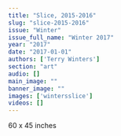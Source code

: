 ```yaml
---
title: "Slice, 2015-2016"
slug: "slice-2015-2016"
issue: "Winter"
issue_full_name: "Winter 2017"
year: "2017"
date: "2017-01-01"
authors: ['Terry Winters']
section: "art"
audio: []
main_image: ""
banner_image: ""
images: ['wintersslice']
videos: []
---
```

60 x 45 inches

